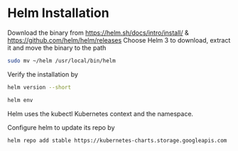 # Helm Installation

Download the binary from <https://helm.sh/docs/intro/install/> & <https://github.com/helm/helm/releases>
Choose Helm 3 to download, extract it and move the binary to the path

``` bash
sudo mv ~/helm /usr/local/bin/helm
```

Verify the installation by

``` bash
helm version --short

helm env
```

Helm uses the kubectl Kubernetes context and the namespace.

Configure helm to update its repo by

``` bash
helm repo add stable https://kubernetes-charts.storage.googleapis.com
```